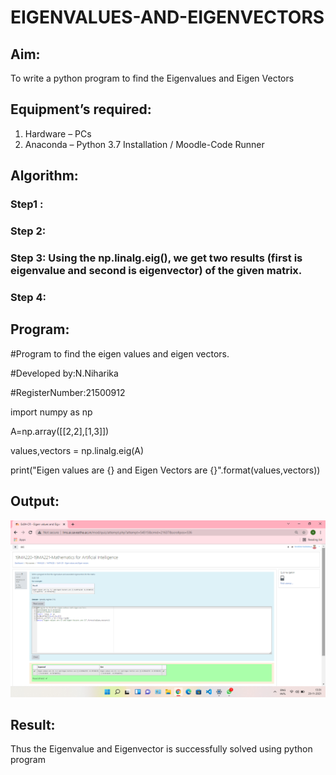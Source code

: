 # EIGENVALUES-AND-EIGENVECTORS
## Aim:
To write a python program to find the Eigenvalues and Eigen Vectors
## Equipment’s required:
1. 	Hardware – PCs
2. 	Anaconda – Python 3.7 Installation / Moodle-Code Runner
## Algorithm:
### Step1 : 
### Step 2: 
### Step 3: Using the np.linalg.eig(),  we get two results (first is eigenvalue and second is eigenvector) of the given matrix.
### Step 4: 

## Program:
#Program to find the eigen values and eigen vectors.

#Developed by:N.Niharika

#RegisterNumber:21500912

import numpy as np

A=np.array([[2,2],[1,3]])

values,vectors = np.linalg.eig(A)

print("Eigen values are {} and Eigen Vectors are {}".format(values,vectors))

## Output:
![output](https://github.com/naramala-niharika/EIGENVALUES-AND-EIGENVECTORS/blob/main/Screenshot%20(26).png?raw=true)

## Result:
Thus the Eigenvalue and Eigenvector is successfully solved using python program
